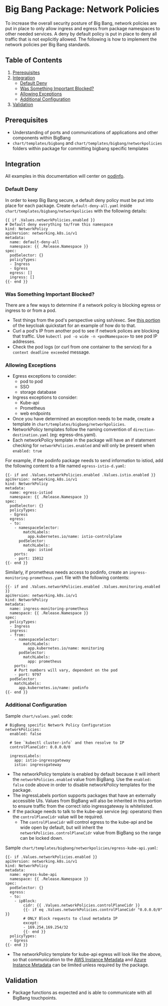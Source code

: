 # Big Bang Package: Network Policies
To increase the overall security posture of Big Bang, network policies are put in place to only allow ingress and egress from package namespaces to other needed services.  A deny by default policy is put in place to deny all traffic that is not explicitly allowed.  The following is how to implement the network policies per Big Bang standards.

## Table of Contents
1. [Prerequisites](#prerequisites)
2. [Integration](#integration)
    - [Default Deny](#default-deny)
    - [Was Something Important Blocked?](#something-important-blocked)
    - [Allowing Exceptions](#allowing-exceptions)
    - [Additional Configuration](#additional-configuration)
3. [Validation](#validation)


## Prerequisites <a name="prerequisites"></a>
- Understanding of ports and communications of applications and other components within BigBang
- `chart/templates/bigbang` and `chart/templates/bigbang/networkpolicies` folders within package for committing bigbang specific templates

## Integration <a name="integration"></a>
All examples in this documentation will center on [podinfo](https://repo1.dso.mil/platform-one/big-bang/apps/sandbox/podinfo).

### Default Deny <a name="default-deny"></a>
In order to keep Big Bang secure, a default deny policy must be put into place for each package. Create `default-deny-all.yaml` inside `chart/templates/bigbang/networkpolicies` with the following details:
```
{{ if .Values.networkPolicies.enabled }}
# Default deny everything to/from this namespace
kind: NetworkPolicy
apiVersion: networking.k8s.io/v1
metadata:
  name: default-deny-all
  namespace: {{ .Release.Namespace }}
spec:
  podSelector: {}
  policyTypes:
  - Ingress
  - Egress
  egress: []
  ingress: []
{{- end }}

```
### Was Something Important Blocked? <a name="something-important-blocked"></a>
There are a few ways to determine if a network policy is blocking egress or ingress to or from a pod.
- Test things from the pod's perspective using ssh/exec. See [this portion](https://repo1.dso.mil/platform-one/big-bang/bigbang/-/blob/keycloak_quickstart/docs/guides/deployment_scenarios/sso_quickstart.md#step-18-update-inner-cluster-dns-on-the-workload-cluster) of the keycloak quickstart for an example of how do to that.
- Curl a pod's IP from another pod to see if network polices are blocking that traffic. Use `kubectl pod -o wide -n <podNamespace>` to see pod IP addresses.
- Check the pod logs (or curl from one container to the service) for a `context deadline exceeded` message.

### Allowing Exceptions <a name="allowing-exceptions"></a>
- Egress exceptions to consider:
  - pod to pod
  - SSO
  - storage database
- Ingress exceptions to consider:
  - Kube-api
  - Prometheus
  - web endpoints
- Once you have determined an exception needs to be made, create a template in `chart/templates/bigbang/networkpolicies`. 
- NetworkPolicy templates follow the naming convention of `direction-destination.yaml` (eg: egress-dns.yaml). 
- Each networkPolicy template in the package will have an if statement checking for `networkPolicies.enabled` and will only be present when `enabled: true`

For example, if the podinfo package needs to send information to istiod, add the following content to a file named `egress-istio-d.yaml`:
```
{{- if and .Values.networkPolicies.enabled .Values.istio.enabled }}
apiVersion: networking.k8s.io/v1
kind: NetworkPolicy
metadata:
  name: egress-istiod
  namespace: {{ .Release.Namespace }}
spec:
  podSelector: {}
  policyTypes:
  - Egress
  egress:
  - to:
    - namespaceSelector:
        matchLabels:
          app.kubernetes.io/name: istio-controlplane
      podSelector:
        matchLabels:
          app: istiod
    ports:
    - port: 15012
{{- end }}
```

Similarly, if prometheus needs access to podinfo, create an `ingress-monitoring-prometheus.yaml` file with the following contents:
```
{{- if and .Values.networkPolicies.enabled .Values.monitoring.enabled }}
apiVersion: networking.k8s.io/v1
kind: NetworkPolicy
metadata:
  name: ingress-monitoring-prometheus
  namespace: {{ .Release.Namespace }}
spec:
  policyTypes:
  - Ingress
  ingress:
  - from:
    - namespaceSelector:
        matchLabels:
          app.kubernetes.io/name: monitoring
      podSelector:
        matchLabels:
          app: prometheus
    ports:
    # Port numbers will vary, dependent on the pod
    - port: 9797  
  podSelector:
    matchLabels:
      app.kubernetes.io/name: podinfo
{{- end }}
```

### Additional Configuration <a name="additional-configruation"></a>
Sample `chart/values.yaml` code:
```
# BigBang specific Network Policy Configuration
networkPolicies:
  enabled: false

  # See `kubectl cluster-info` and then resolve to IP
  controlPlaneCidr: 0.0.0.0/0

  ingressLabels: 
    app: istio-ingressgateway
    istio: ingressgateway
```

- The networkPolicy template is enabled by default because it will inherit the `networkPolicies.enabled` value from BigBang. Use the `enabled: false` code above in order to disable networkPolicy templates for the package. 
- The ingressLabels portion supports packages that have an externally accessible UIs. Values from BigBang will also be inherited in this portion to ensure traffic from the correct istio ingressgateway is whitelisted. 
- If the package needs to talk to the kube-api service (eg: operators) then the `controlPlaneCidr` value will be required.
  - The `controlPlaneCidr` will control egress to the kube-api and be wide open by default, but will inherit the `networkPolicies.controlPlaneCidr` value from BigBang so the range can be locked down.

Sample `chart/templates/bigbang/networkpolicies/egress-kube-api.yaml`:
```
{{- if .Values.networkPolicies.enabled }}
apiVersion: networking.k8s.io/v1
kind: NetworkPolicy
metadata:
  name: egress-kube-api
  namespace: {{ .Release.Namespace }}
spec:
  podSelector: {}
  egress:
  - to:
    - ipBlock:
        cidr: {{ .Values.networkPolicies.controlPlaneCidr }}
        {{- if eq .Values.networkPolicies.controlPlaneCidr "0.0.0.0/0" }}
        # ONLY Block requests to cloud metadata IP
        except:
        - 169.254.169.254/32
        {{- end }}
  policyTypes:
  - Egress
{{- end }}
```
- The networkPolicy template for kube-api egress will look like the above, so that communication to the [AWS Instance Metadata](https://docs.aws.amazon.com/AWSEC2/latest/UserGuide/ec2-instance-metadata.html) and [Azure Instance Metadata](https://docs.microsoft.com/en-us/azure/virtual-machines/windows/instance-metadata-service) can be limited unless required by the package.

## Validation <a name="validation"></a>
- Package functions as expected and is able to communicate with all BigBang touchpoints.